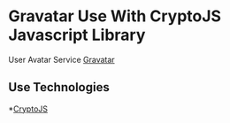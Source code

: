 # Gravatar Use With CryptoJS Javascript Library

User Avatar Service [Gravatar](http://www.gravatar.com)

## Use Technologies
*[CryptoJS](https://code.google.com/archive/p/crypto-js/)